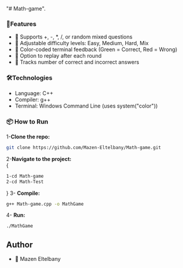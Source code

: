 "# Math-game".<br>
### 🚀Features

- 🧮 Supports +, -, \*, /, or random mixed questions
- 🎯 Adjustable difficulty levels: Easy, Medium, Hard, Mix
- 🎨 Color-coded terminal feedback (Green = Correct, Red = Wrong)
- 🔄 Option to replay after each round
- 🧠 Tracks number of correct and incorrect answers

### 🛠️Technologies

- Language: C++
- Compiler: g++
- Terminal: Windows Command Line (uses system("color"))

### 📦 How to Run<br>
1-**Clone the repo:**

```bash
git clone https://github.com/Mazen-Eltelbany/Math-game.git
```

2-**Navigate to the project:**  
{  
```bash  
1-cd Math-game  
2-cd Math-Test  
````
}
3- **Compile:**
```bash
g++ Math-game.cpp -o MathGame
````

4- **Run:**
```bash
./MathGame
```

## Author
- 👤 Mazen Eltelbany
